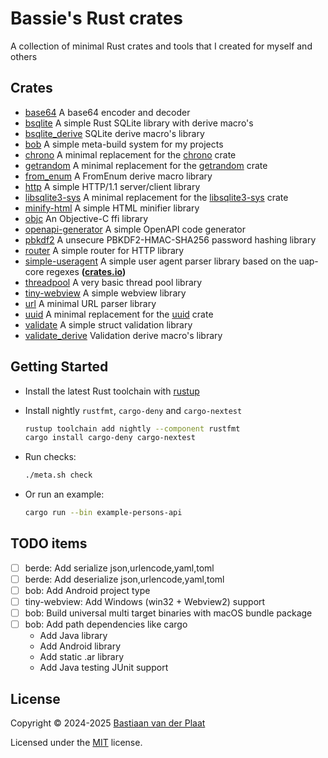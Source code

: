# Bassie's Rust crates

A collection of minimal Rust crates and tools that I created for myself and others

## Crates

-   [base64](lib/base64) A base64 encoder and decoder
-   [bsqlite](lib/bsqlite) A simple Rust SQLite library with derive macro's
-   [bsqlite_derive](lib/bsqlite_derive) SQLite derive macro's library
-   [bob](bin/bob) A simple meta-build system for my projects
-   [chrono](lib/chrono) A minimal replacement for the [chrono](https://crates.io/crates/chrono) crate
-   [getrandom](lib/getrandom) A minimal replacement for the [getrandom](https://crates.io/crates/getrandom) crate
-   [from_enum](lib/from_enum) A FromEnum derive macro library
-   [http](lib/http) A simple HTTP/1.1 server/client library
-   [libsqlite3-sys](lib/libsqlite3-sys) A minimal replacement for the [libsqlite3-sys](https://crates.io/crates/libsqlite3-sys) crate
-   [minify-html](lib/minify-html) A simple HTML minifier library
-   [objc](lib/objc) An Objective-C ffi library
-   [openapi-generator](lib/openapi-generator) A simple OpenAPI code generator
-   [pbkdf2](lib/pbkdf2) A unsecure PBKDF2-HMAC-SHA256 password hashing library
-   [router](lib/router) A simple router for HTTP library
-   [simple-useragent](lib/simple-useragent) A simple user agent parser library based on the uap-core regexes **([crates.io](https://crates.io/crates/simple-useragent))**
-   [threadpool](lib/threadpool) A very basic thread pool library
-   [tiny-webview](lib/tiny-webview) A simple webview library
-   [url](lib/url) A minimal URL parser library
-   [uuid](lib/uuid) A minimal replacement for the [uuid](https://crates.io/crates/uuid) crate
-   [validate](lib/validate) A simple struct validation library
-   [validate_derive](lib/validate_derive) Validation derive macro's library

## Getting Started

-   Install the latest Rust toolchain with [rustup](https://rustup.rs/)
-   Install nightly `rustfmt`, `cargo-deny` and `cargo-nextest`

    ```sh
    rustup toolchain add nightly --component rustfmt
    cargo install cargo-deny cargo-nextest
    ```

-   Run checks:

    ```sh
    ./meta.sh check
    ```

-   Or run an example:

    ```sh
    cargo run --bin example-persons-api
    ```

## TODO items

-   [ ] berde: Add serialize json,urlencode,yaml,toml
-   [ ] berde: Add deserialize json,urlencode,yaml,toml
-   [ ] bob: Add Android project type
-   [ ] tiny-webview: Add Windows (win32 + Webview2) support
-   [ ] bob: Build universal multi target binaries with macOS bundle package
-   [ ] bob: Add path dependencies like cargo
    -   Add Java library
    -   Add Android library
    -   Add static .ar library
    -   Add Java testing JUnit support

## License

Copyright © 2024-2025 [Bastiaan van der Plaat](https://github.com/bplaat)

Licensed under the [MIT](LICENSE) license.
